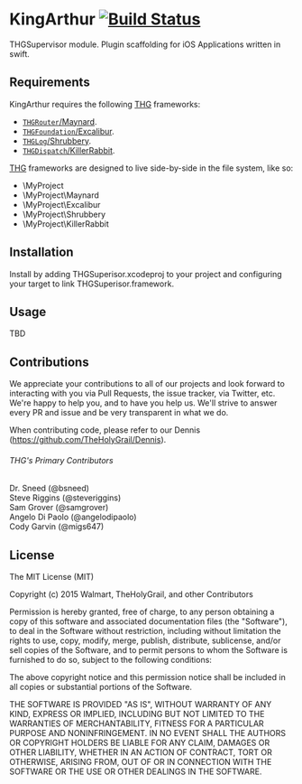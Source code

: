 # KingArthur [![Build Status](https://travis-ci.org/TheHolyGrail/KingArthur.svg?branch=master)](https://travis-ci.org/TheHolyGrail/KingArthur)

THGSupervisor module. Plugin scaffolding for iOS Applications written in swift.

## Requirements

KingArthur requires the following [THG](https://github.com/TheHolyGrail/) frameworks:

- [`THGRouter`/Maynard](https://github.com/TheHolyGrail/Maynard).
- [`THGFoundation`/Excalibur](https://github.com/TheHolyGrail/Excalibur).
- [`THGLog`/Shrubbery](https://github.com/TheHolyGrail/Shrubbery).
- [`THGDispatch`/KillerRabbit](https://github.com/TheHolyGrail/KillerRabbit).

[THG](https://github.com/TheHolyGrail/) frameworks are designed to live side-by-side in the file system, like so:

* \MyProject
* \MyProject\Maynard
* \MyProject\Excalibur
* \MyProject\Shrubbery
* \MyProject\KillerRabbit

## Installation

Install by adding THGSuperisor.xcodeproj to your project and configuring your target to link THGSuperisor.framework.

## Usage

TBD

## Contributions

We appreciate your contributions to all of our projects and look forward to interacting with you via Pull Requests, the issue tracker, via Twitter, etc.  We're happy to help you, and to have you help us.  We'll strive to answer every PR and issue and be very transparent in what we do.

When contributing code, please refer to our Dennis (https://github.com/TheHolyGrail/Dennis).

###### THG's Primary Contributors

Dr. Sneed (@bsneed)<br>
Steve Riggins (@steveriggins)<br>
Sam Grover (@samgrover)<br>
Angelo Di Paolo (@angelodipaolo)<br>
Cody Garvin (@migs647)<br>

## License

The MIT License (MIT)

Copyright (c) 2015 Walmart, TheHolyGrail, and other Contributors

Permission is hereby granted, free of charge, to any person obtaining a copy
of this software and associated documentation files (the "Software"), to deal
in the Software without restriction, including without limitation the rights
to use, copy, modify, merge, publish, distribute, sublicense, and/or sell
copies of the Software, and to permit persons to whom the Software is
furnished to do so, subject to the following conditions:

The above copyright notice and this permission notice shall be included in all
copies or substantial portions of the Software.

THE SOFTWARE IS PROVIDED "AS IS", WITHOUT WARRANTY OF ANY KIND, EXPRESS OR
IMPLIED, INCLUDING BUT NOT LIMITED TO THE WARRANTIES OF MERCHANTABILITY,
FITNESS FOR A PARTICULAR PURPOSE AND NONINFRINGEMENT. IN NO EVENT SHALL THE
AUTHORS OR COPYRIGHT HOLDERS BE LIABLE FOR ANY CLAIM, DAMAGES OR OTHER
LIABILITY, WHETHER IN AN ACTION OF CONTRACT, TORT OR OTHERWISE, ARISING FROM,
OUT OF OR IN CONNECTION WITH THE SOFTWARE OR THE USE OR OTHER DEALINGS IN THE
SOFTWARE.
